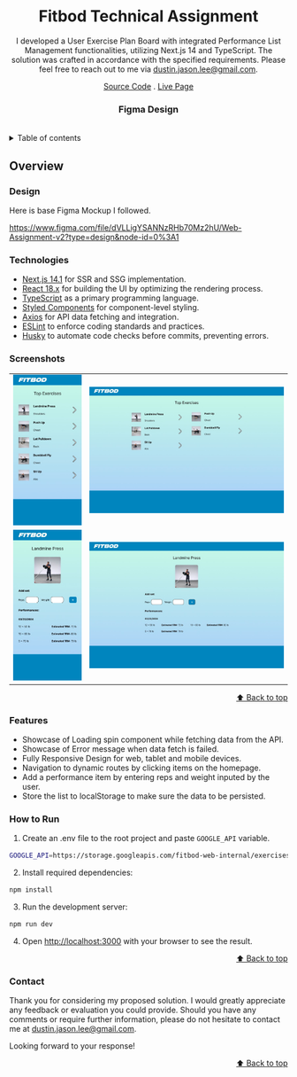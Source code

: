 <div id="top"></div>

<div align="center">

# Fitbod Technical Assignment

I developed a User Exercise Plan Board with integrated Performance List Management functionalities, utilizing Next.js 14 and TypeScript. The solution was crafted in accordance with the specified requirements. Please feel free to reach out to me via [dustin.jason.lee@gmail.com][email].

[Source Code][solution-url] . [Live Page][live-page]

### Figma Design

<br />

</div>

<details>
<summary>Table of contents</summary>

- [Design](#design)
- [Technologies](#technologies)
- [Features](#features)
- [Screenshots](#screenshots)
- [How to Run](#how-to-run)
- [Contact](#contact)

</details>

## Overview

### Design

Here is base Figma Mockup I followed.

https://www.figma.com/file/dVLLigYSANNzRHb70Mz2hU/Web-Assignment-v2?type=design&node-id=0%3A1

### Technologies

- [Next.js 14.1](https://nextjs.org) for SSR and SSG implementation.
- [React 18.x](https://react.dev) for building the UI by optimizing the rendering process.
- [TypeScript](https://www.typescriptlang.org) as a primary programming language.
- [Styled Components](https://styled-components.com) for component-level styling.
- [Axios](https://axios-http.com/docs/intro) for API data fetching and integration.
- [ESLint](https://eslint.org) to enforce coding standards and practices.
- [Husky](https://typicode.github.io/husky) to automate code checks before commits, preventing errors.

### Screenshots

<table>
  <tr>
    <td>
      <img src="./screenshots/home_mobile.jpg" width="100%" title="home-mobile"  />
    </td>
		<td>
      <img src="./screenshots/home_web.jpg" width="100%" title="Home tablet solution"/>
    </td>
  </tr>
  
  <tr>
	  <td>
      <img src="./screenshots/detail_mobile.jpg" width="100%" title="Destination mobile solution"  />
    </td>
		<td>
      <img src="./screenshots/detail_home.jpg" width="100%" title="Destination tablet solution"/>
    </td>
  </tr>
</table>

<p align="right"><a href="#top">⬆️ Back to top</a></p>

### Features

- Showcase of Loading spin component while fetching data from the API.
- Showcase of Error message when data fetch is failed.
- Fully Responsive Design for web, tablet and mobile devices.
- Navigation to dynamic routes by clicking items on the homepage.
- Add a performance item by entering reps and weight inputed by the user.
- Store the list to localStorage to make sure the data to be persisted.

### How to Run

1. Create an .env file to the root project and paste `GOOGLE_API` variable.

```bash
GOOGLE_API=https://storage.googleapis.com/fitbod-web-internal/exercises.json
```

2. Install required dependencies:

```bash
npm install
```

3. Run the development server:

```bash
npm run dev
```

4. Open [http://localhost:3000](http://localhost:3000) with your browser to see the result.

<p align="right"><a href="#top">⬆️ Back to top</a></p>

### Contact

Thank you for considering my proposed solution. I would greatly appreciate any feedback or evaluation you could provide. Should you have any comments or require further information, please do not hesitate to contact me at [dustin.jason.lee@gmail.com][email].

Looking forward to your response!

<p align="right"><a href="#top">⬆️ Back to top</a></p>

[live-page]: https://space-tourist.vercel.app
[solution-url]: https://www.frontendmentor.io/solutions/space-tourism-solution-in-nextjs-OMUOrt3m__
[email]: mailto:dustin.jason.lee@gmail.com
